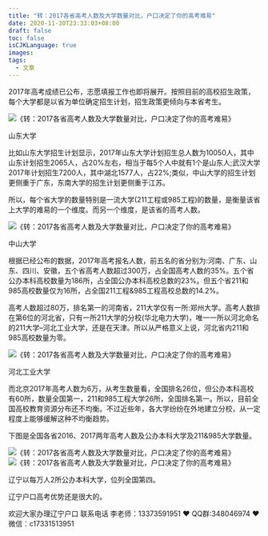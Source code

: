 ```yaml
---
title: "转：2017各省高考人数及大学数量对比，户口决定了你的高考难易"
date: 2020-11-30T23:33:03+08:00
draft: false
toc: false
isCJKLanguage: true
images:
tags: 
  - 文章
---
```




2017年高考成绩已公布，志愿填报工作也即将展开。按照目前的高校招生政策，每个大学都是以省为单位确定招生计划，招生政策更倾向与本省考生。

![《转：2017各省高考人数及大学数量对比，户口决定了你的高考难易》](https://mmbiz.qpic.cn/mmbiz_jpg/dpC8DNj6MAqgssPnhicEq9tYYW62qxPmsyLuiaOKQnZlJUAV03asAgzHQqhicRiaeNBoHKyuSvcjJ7fFzHyjuvKiczQ/640?wx_fmt=jpeg&tp=webp&wxfrom=5&wx_lazy=1)

山东大学

比如山东大学招生计划显示，2017年山东大学计划招生总人数为10050人，其中山东计划招生2065人，占20%左右，相当于每5个人中就有1个是山东人;武汉大学2017年计划招生7200人，其中湖北1577人，占22%;类似，中山大学的招生计划更侧重于广东，东南大学的招生计划更侧重于江苏。

所以，每个省大学的数量特别是一流大学(211工程或985工程)的数量，是衡量该省上大学的难易的一个维度。而另一个维度，是该省的高考人数。

![《转：2017各省高考人数及大学数量对比，户口决定了你的高考难易》](https://mmbiz.qpic.cn/mmbiz_jpg/dpC8DNj6MAqgssPnhicEq9tYYW62qxPmsiag7wGJbqFgOQd1eQhKmWa5Xdy5D0FJMHz1LBSYDTbKr8BUWfoBUQeg/640?wx_fmt=jpeg&tp=webp&wxfrom=5&wx_lazy=1)

中山大学

根据已经公布的数据，2017年高考报名人数，前五名的省分别为:河南、广东、山东、四川、安徽，五个省高考人数超过300万，占全国高考人数的35%。五个省公办本科高校数量为186所，占全国公办本科高校总数的23%。但五个省211和985高校数量仅为16所，占全国211工程&985工程高校总数的14.2%。

高考人数超过80万，排名第一的河南省，211大学仅有一所:郑州大学。高考人数排在第6位的河北省，只有一所211大学的分校(华北电力大学)，唯一一所以河北命名的211大学–河北工业大学，还是在天津。所以从严格意义上说，河北省内211和985高校数量为零。

![《转：2017各省高考人数及大学数量对比，户口决定了你的高考难易》](https://mmbiz.qpic.cn/mmbiz_jpg/dpC8DNj6MAqgssPnhicEq9tYYW62qxPmswgynUrmJYRomLiatce8u0StkO5YGhxeicRfXvc1dlPfAefssTqnwFaeQ/640?wx_fmt=jpeg&tp=webp&wxfrom=5&wx_lazy=1)

河北工业大学

而北京2017年高考人数为6万，从考生数量看，全国排名26位，但公办本科高校有60所，数量全国第一，211和985工程大学26所，全国排名第一。所以，目前全国高校教育资源分布还不均衡。不过近些年，各大学纷纷在外地建立分校，从一定程度上能够缓解这种不均衡趋势。

下图是全国各省2016、2017两年高考人数及公办本科大学及211&985大学数量。

![《转：2017各省高考人数及大学数量对比，户口决定了你的高考难易》](https://mmbiz.qpic.cn/mmbiz_jpg/dpC8DNj6MAqgssPnhicEq9tYYW62qxPmsqR9tJffhNb7dEmgnEVKMdz3OfpLt6AUQmgq7k9xt1uwSrTv8IRGULg/640?wx_fmt=jpeg&tp=webp&wxfrom=5&wx_lazy=1)![《转：2017各省高考人数及大学数量对比，户口决定了你的高考难易》](https://mmbiz.qpic.cn/mmbiz_jpg/dpC8DNj6MAqgssPnhicEq9tYYW62qxPmsfqTEaUIZouopTPIibhsIVcu6rmEqRVF0C24gia6qCfKYnObXbsxG9WEQ/640?wx_fmt=jpeg&tp=webp&wxfrom=5&wx_lazy=1)

辽宁以每万人2所公办本科大学，位列全国第四。

辽宁户口高考优势还是很大的。



欢迎大家办理辽宁户口 联系电话 李老师：13373591951 ❤️ QQ群:348046974 ❤️ 微信：c17331513951 

